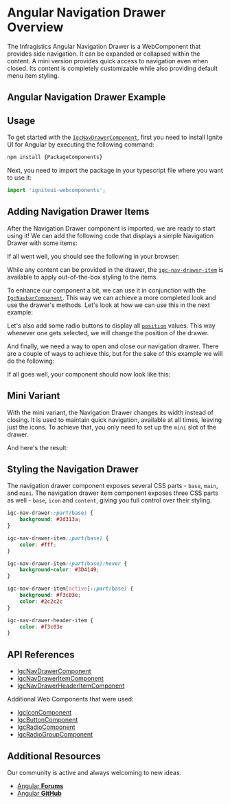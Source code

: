 # Angular Navigation Drawer Overview

The Infragistics Angular Navigation Drawer is a WebComponent that provides side navigation. It can be expanded or collapsed within the content. A mini version provides quick access to navigation even when closed. Its content is completely customizable while also providing default menu item styling.

## Angular Navigation Drawer Example

<code-view style="height: 300px"
           data-demos-base-url="{environment:dvDemosBaseUrl}"
           iframe-src="{environment:dvDemosBaseUrl}/menus/nav-drawer-add-drawer-items"
           alt="Angular Navigation Drawer Items Example"
           github-src="menus/nav-drawer/add-drawer-items">
</code-view>

## Usage

To get started with the [`IgcNavDrawerComponent`]({environment:wcApiUrl}/classes/igcnavdrawercomponent.html), first you need to install Ignite UI for Angular by executing the following command:

```cmd
npm install {PackageComponents}
```

Next, you need to import the package in your typescript file where you want to use it:

```ts
import 'igniteui-webcomponents';
```

## Adding Navigation Drawer Items

After the Navigation Drawer component is imported, we are ready to start using it! We can add the following code that displays a simple Navigation Drawer with some items:

If all went well, you should see the following in your browser:

<code-view style="height: 300px"
           data-demos-base-url="{environment:dvDemosBaseUrl}"
           iframe-src="{environment:dvDemosBaseUrl}/menus/nav-drawer-add-drawer-items"
           alt="Angular Navigation Drawer Items Example"
           github-src="menus/nav-drawer/add-drawer-items">
</code-view>

While any content can be provided in the drawer, the [`igc-nav-drawer-item`]({environment:wcApiUrl}/classes/igcnavdraweritemcomponent.html) is available to apply out-of-the-box styling to the items.

To enhance our component a bit, we can use it in conjunction with the [`IgcNavbarComponent`]({environment:wcApiUrl}/classes/igcnavbarcomponent.html). This way we can achieve a more completed look and use the drawer's methods. Let's look at how we can use this in the next example:

Let's also add some radio buttons to display all [`position`]({environment:wcApiUrl}/classes/igcnavdrawercomponent.html#position) values. This way whenever one gets selected, we will change the position of the drawer.

And finally, we need a way to open and close our navigation drawer. There are a couple of ways to achieve this, but for the sake of this example we will do the following:

If all goes well, your component should now look like this:

<code-view style="height: 500px"
           data-demos-base-url="{environment:dvDemosBaseUrl}"
           iframe-src="{environment:dvDemosBaseUrl}/menus/nav-drawer-add-positions-navbar"
           alt="Angular Navigation Drawer Navbar Example"
           github-src="menus/nav-drawer/add-positions-navbar">
</code-view>

## Mini Variant

With the mini variant, the Navigation Drawer changes its width instead of closing. It is used to maintain quick navigation, available at all times, leaving just the icons. To achieve that, you only need to set up the `mini` slot of the drawer.

And here's the result:

<code-view style="height: 500px"
           data-demos-base-url="{environment:dvDemosBaseUrl}"
           iframe-src="{environment:dvDemosBaseUrl}/menus/nav-drawer-add-mini"
           alt="Angular Navigation Drawer Mini Example"
           github-src="menus/nav-drawer/add-mini">
</code-view>

## Styling the Navigation Drawer

The navigation drawer component exposes several CSS parts - `base`, `main`, and `mini`. The navigation drawer item component exposes three CSS parts as well - `base`, `icon` and `content`, giving you full control over their styling.

```scss
igc-nav-drawer::part(base) {
    background: #2d313a;
}

igc-nav-drawer-item::part(base) {
    color: #fff;
}

igc-nav-drawer-item::part(base):hover {
    background-color: #3D4149;
}

igc-nav-drawer-item[active]::part(base) {
    background: #f3c03e;
    color: #2c2c2c
}

igc-nav-drawer-header-item {
    color: #f3c03e
}
```

<code-view style="height: 500px"
           data-demos-base-url="{environment:dvDemosBaseUrl}"
           iframe-src="{environment:dvDemosBaseUrl}/menus/nav-drawer-styling"
           alt="Angular Navigation Drawer Styling Example"
           github-src="menus/nav-drawer/styling">
</code-view>

## API References

-   [IgcNavDrawerComponent]({environment:wcApiUrl}/classes/igcnavdrawercomponent.html)
-   [IgcNavDrawerItemComponent]({environment:wcApiUrl}/classes/igcnavdraweritemcomponent.html)
-   [IgcNavDrawerHeaderItemComponent]({environment:wcApiUrl}/classes/igcnavdrawerheaderitemcomponent.html)

Additional Web Components that were used:

-   [IgcIconComponent]({environment:wcApiUrl}/classes/igciconcomponent.html)
-   [IgcButtonComponent]({environment:wcApiUrl}/classes/igcbuttoncomponent.html)
-   [IgcRadioComponent]({environment:wcApiUrl}/classes/igcradiocomponent.html)
-   [IgcRadioGroupComponent]({environment:wcApiUrl}/classes/igcradiogroupcomponent.html)

## Additional Resources

<div class="divider--half"></div>

Our community is active and always welcoming to new ideas.

-   [Angular **Forums**](https://www.infragistics.com/community/forums/f/ignite-ui-for-webcomponents)
-   [Angular **GitHub**](https://github.com/IgniteUI/igniteui-webcomponents)

